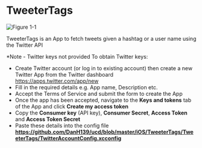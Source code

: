 # TweeterTags

![Figure 1-1](https://abs.twimg.com/a/1404172626/images/oauth_application.png)

TweeterTags is an App to fetch tweets given a hashtag or a user name using the Twitter API

*Note - Twitter keys not provided
To obtain Twitter keys:

* Create Twitter account (or log in to existing account) then create a new Twitter App from the Twitter dashboard https://apps.twitter.com/app/new
* Fill in the required details e.g. App name, Description etc.
* Accept the Terms of Service and submit the form to create the App
* Once the app has been accepted, navigate to the **Keys and tokens** tab of the App and click **Create my access token**
* Copy the **Consumer key** (API key), **Consumer Secret**, **Access Token** and **Access Token Secret** 
* Paste these details into the config file **https://github.com/DanH139/ucd/blob/master/iOS/TweeterTags/TweeterTags/TwitterAccountConfig.xcconfig** 




